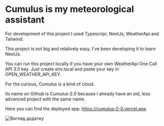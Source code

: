 # Cumulus is my meteorological assistant

For development of this project I used Typescripr, NextJs, WeatherApi and Tailwind.

This project is not big and relatively easy. I've been developing it to learn NextJs.

You can run this project locally if you have your own WeatherApi One Call API 3.0 key. Just create env.local and paste your key in OPEN_WEATHER_API_KEY.

For the curious, Cumulus is a kind of cloud.

Its name on Github is Cumulus-2.0 because I already have an old, less advanced project with the same name.

Here you can find the deployed app: https://cumulus-2-0.vercel.app

![Вигляд додатку](https://github.com/GeorgeShvab/Cumulus-2.0/assets/62070431/5deba969-6b09-46b5-9341-cd2fe389cd56)
